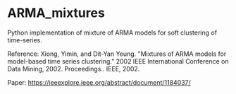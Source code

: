 # ARMA_mixtures

Python implementation of mixture of ARMA models for soft clustering of time-series. 

Reference: Xiong, Yimin, and Dit-Yan Yeung. "Mixtures of ARMA models for model-based time series clustering." 2002 IEEE International Conference on Data Mining, 2002. Proceedings.. IEEE, 2002.

Paper: https://ieeexplore.ieee.org/abstract/document/1184037/

